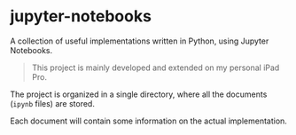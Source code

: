 # jupyter-notebooks
A collection of useful implementations written in Python, using Jupyter Notebooks.

> This project is mainly developed and extended on my personal iPad Pro.

The project is organized in a single directory, where all the documents (`ipynb` files) are stored.

Each document will contain some information on the actual implementation.